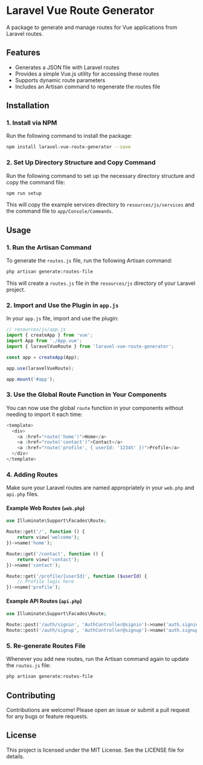 # Laravel Vue Route Generator

A package to generate and manage routes for Vue applications from Laravel routes.

## Features

- Generates a JSON file with Laravel routes
- Provides a simple Vue.js utility for accessing these routes
- Supports dynamic route parameters
- Includes an Artisan command to regenerate the routes file

## Installation

### 1. Install via NPM

Run the following command to install the package:
```bash
npm install laravel-vue-route-generator --save
```
### 2. Set Up Directory Structure and Copy Command

Run the following command to set up the necessary directory structure and copy the command file:
```bash
npm run setup
```
This will copy the example services directory to `resources/js/services` and the command file to `app/Console/Commands`.

## Usage

### 1. Run the Artisan Command

To generate the `routes.js` file, run the following Artisan command:
```bash
php artisan generate:routes-file
```
This will create a `routes.js` file in the `resources/js` directory of your Laravel project.

### 2. Import and Use the Plugin in `app.js`

In your `app.js` file, import and use the plugin:
```js
// resources/js/app.js
import { createApp } from 'vue';
import App from './App.vue';
import { laravelVueRoute } from 'laravel-vue-route-generator';

const app = createApp(App);

app.use(laravelVueRoute);

app.mount('#app');
```
### 3. Use the Global Route Function in Your Components

You can now use the global `route` function in your components without needing to import it each time:
```php
<template>
  <div>
    <a :href="route('home')">Home</a>
    <a :href="route('contact')">Contact</a>
    <a :href="route('profile', { userId: '12345' })">Profile</a>
  </div>
</template>
```
### 4. Adding Routes

Make sure your Laravel routes are named appropriately in your `web.php` and `api.php` files.

#### Example Web Routes (`web.php`)
```php
use Illuminate\Support\Facades\Route;

Route::get('/', function () {
    return view('welcome');
})->name('home');

Route::get('/contact', function () {
    return view('contact');
})->name('contact');

Route::get('/profile/{userId}', function ($userId) {
    // Profile logic here
})->name('profile');
```
#### Example API Routes (`api.php`)
```php
use Illuminate\Support\Facades\Route;

Route::post('/auth/signin', 'AuthController@signin')->name('auth.signin');
Route::post('/auth/signup', 'AuthController@signup')->name('auth.signup');
```
### 5. Re-generate Routes File

Whenever you add new routes, run the Artisan command again to update the `routes.js` file:
```bash
php artisan generate:routes-file
```
## Contributing

Contributions are welcome! Please open an issue or submit a pull request for any bugs or feature requests.

## License

This project is licensed under the MIT License. See the LICENSE file for details.
